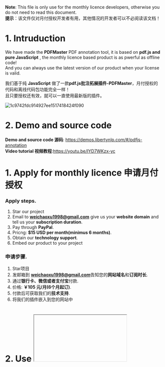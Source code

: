**Note**: This file is only use for the monthly licence developers, otherwise you do not need to read this document.                   
**提示**：该文件仅对月付授权开发者有用，其他情况的开发者可以不必阅读该文档！


# 1. Intruduction
We have made the **PDFMaster** PDF annotation tool, it is based on **pdf.js and pure JavaScript** , the monthly licence based product is as pwerful as offline code!               
And you can always use the latest version of our product when your license is valid.          
                                         
我们基于纯 **JavaScript** 做了一款**pdf.js批注拓展插件-PDFMaster**，月付授权的代码和离线代码包功能完全一样！                      
且只要授权还有效，就可以一直使用最新版的插件。

![1c9742fdc914927ee1517418424f090](https://github.com/ChaoxuWei/pdfjs-annotation/assets/110231141/074bb301-f569-4c68-bd20-07c7a6e88092)


# 2. Demo and source code        
**Demo and source code 源码**: https://demos.libertynlp.com/#/pdfjs-annotation           
**Video tutorial 视频教程**:https://youtu.be/IYD7WKzx-yc

# 1. Apply for monthly licence  申请月付授权
### Apply steps.    
1. Star our project
2. Email to **weichaoxu1998@gmail.com** give us your **website domain** and tell us your **subscription duration**.
3. Pay through **PayPal**.
4. Pricng: **$15 USD per month(minimus 6 months)**.
5. Obtain our **technology support**.
6. Embed our product to your project

### 申请步骤.    
1. Star项目
2. 发邮箱到 **weichaoxu1998@gmail.com**告知您的**网站域名**和**订阅时长**.
3. 通过**银行卡、微信或者支付宝**付款.
4. 价格: **￥105 元/月(6个月起订)**.
5. 付款后可获取我们的**技术支持**.
6. 将我们的插件嵌入到您的网站中



# 2. Use <iframe> to embed to our product. 通过<iframe>将网站嵌入您的网站             

**Notes**: You need to be subscribe firstly to embed our product.                    
**提示**：需要先订阅后才能嵌入我们的产品.                


### Vue
```html
<iframe src="https://pdfmaster.libertynlp.com/web/viewer.html?file=tutorial.pdf"
  frameborder="0" width="100%" height="700px"></iframe>
```

### React
```javascript
import './App.css';

function App() {
  return (
    <div className="App">
      <header className="App-header">
        <iframe
        title="resg"
        src="https://pdfmaster.libertynlp.com/web/viewer.html?file=tutorial.pdf"
        style={{ width: '100%', border: '0px', height: '700px' }}
      />
      </header>
    </div>
  );
}

export default App;
```

### HTML
```html
<!DOCTYPE html>
<html>
	<head>
		<meta charset="utf-8">
		<title></title>
	</head>
	<body>
		<iframe id='my-pdfjs-iframe'  src="https://pdfmaster.libertynlp.com/web/viewer.html?file=tutorial.pdf"
			frameborder="0" width="100%" height="700px"></iframe>
	</body>
</html>
```

### WordPress
```html
<iframe id='my-pdfjs-iframe'  src="https://pdfmaster.libertynlp.com/web/viewer.html?file=tutorial.pdf"
			frameborder="0" width="100%" height="700px"></iframe>
```

### Angular
```html
<iframe id='my-pdfjs-iframe'  src="https://pdfmaster.libertynlp.com/web/viewer.html?file=tutorial.pdf"
			frameborder="0" width="100%" height="700px"></iframe>
```
                     
